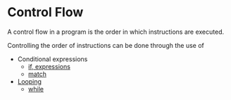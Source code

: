 # Control Flow

A control flow in a program is the order in which instructions are executed. 

Controlling the order of instructions can be done through the use of

- Conditional expressions
  - [if, expressions](if-expressions.md)
  - [match](match.md)
- [Looping](looping/index.md)
  - [while](looping/while.md)